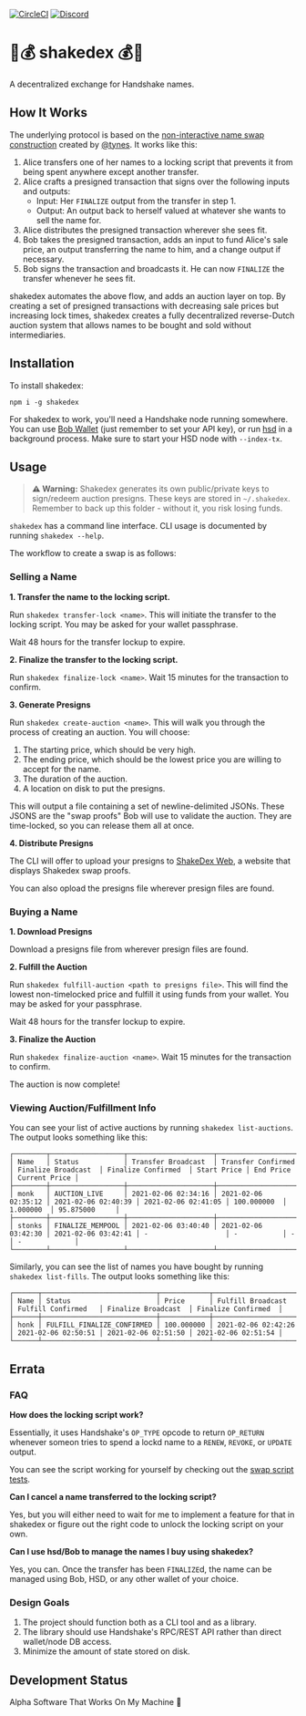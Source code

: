 [![CircleCI](https://circleci.com/gh/kurumiimari/shakedex.svg?style=svg)](https://circleci.com/gh/kurumiimari/shakedex)
[![Discord](https://img.shields.io/discord/812809443326558217)](https://discord.gg/sDVEEsvjTJ)

# 🤝💰 shakedex 💰🤝

A decentralized exchange for Handshake names.

## How It Works

The underlying protocol is based on the [non-interactive name swap construction](https://github.com/handshake-org/HIPs/pull/3) created by [@tynes](https://github.com/tynes). It works like this:

1. Alice transfers one of her names to a locking script that prevents it from being spent anywhere except another transfer.
2. Alice crafts a presigned transaction that signs over the following inputs and outputs:
	- Input: Her `FINALIZE` output from the transfer in step 1.
	- Output: An output back to herself valued at whatever she wants to sell the name for.
3. Alice distributes the presigned transaction wherever she sees fit.
4. Bob takes the presigned transaction, adds an input to fund Alice's sale price, an output transferring the name to him, and a change output if necessary.
5. Bob signs the transaction and broadcasts it. He can now `FINALIZE` the transfer whenever he sees fit.

shakedex automates the above flow, and adds an auction layer on top. By creating a set of presigned transactions with decreasing sale prices but increasing lock times, shakedex creates a fully decentralized reverse-Dutch auction system that allows names to be bought and sold without intermediaries.

## Installation

To install shakedex:

```
npm i -g shakedex
```

For shakedex to work, you'll need a Handshake node running somewhere. You can use [Bob Wallet](https://github.com/kyokan/bob-wallet) (just remember to set your API key), or run [hsd](https://github.com/handshake-org/hsd) in a background process. Make sure to start your HSD node with `--index-tx`.

## Usage

> **⚠️ Warning:** Shakedex generates its own public/private keys to sign/redeem auction presigns. These keys are stored in `~/.shakedex`. Remember to back up this folder - without it, you risk losing funds.

`shakedex` has a command line interface. CLI usage is documented by running `shakedex --help`.

The workflow to create a swap is as follows:

### Selling a Name

**1. Transfer the name to the locking script.**

Run `shakedex transfer-lock <name>`. This will initiate the transfer to the locking script. You may be asked for your wallet passphrase.

Wait 48 hours for the transfer lockup to expire.

**2. Finalize the transfer to the locking script.**

Run `shakedex finalize-lock <name>`. Wait 15 minutes for the transaction to confirm.

**3. Generate Presigns**

Run `shakedex create-auction <name>`. This will walk you through the process of creating an auction. You will choose:

1. The starting price, which should be very high.
2. The ending price, which should be the lowest price you are willing to accept for the name.
3. The duration of the auction.
4. A location on disk to put the presigns.

This will output a file containing a set of newline-delimited JSONs. These JSONS are the "swap proofs" Bob will use to validate the auction. They are time-locked, so you can release them all at once.

**4. Distribute Presigns**

The CLI will offer to upload your presigns to [ShakeDex Web](https://www.shakedex.com), a website that displays Shakedex swap proofs.

You can also opload the presigns file wherever presign files are found.

### Buying a Name

**1. Download Presigns**

Download a presigns file from wherever presign files are found.

**2. Fulfill the Auction**

Run `shakedex fulfill-auction <path to presigns file>`. This will find the lowest non-timelocked price and fulfill it using funds from your wallet. You may be asked for your passphrase.

Wait 48 hours for the transfer lockup to expire.

**3. Finalize the Auction**

Run `shakedex finalize-auction <name>`. Wait 15 minutes for the transaction to confirm.

The auction is now complete!

### Viewing Auction/Fulfillment Info

You can see your list of active auctions by running `shakedex list-auctions`. The output looks something like this:

```
┌────────┬──────────────────┬─────────────────────┬─────────────────────┬─────────────────────┬─────────────────────┬─────────────┬───────────┬───────────────┐
│ Name   │ Status           │ Transfer Broadcast  │ Transfer Confirmed  │ Finalize Broadcast  │ Finalize Confirmed  │ Start Price │ End Price │ Current Price │
├────────┼──────────────────┼─────────────────────┼─────────────────────┼─────────────────────┼─────────────────────┼─────────────┼───────────┼───────────────┤
│ monk   │ AUCTION_LIVE     │ 2021-02-06 02:34:16 │ 2021-02-06 02:35:12 │ 2021-02-06 02:40:39 │ 2021-02-06 02:41:05 │ 100.000000  │ 1.000000  │ 95.875000     │
├────────┼──────────────────┼─────────────────────┼─────────────────────┼─────────────────────┼─────────────────────┼─────────────┼───────────┼───────────────┤
│ stonks │ FINALIZE_MEMPOOL │ 2021-02-06 03:40:40 │ 2021-02-06 03:42:30 │ 2021-02-06 03:42:41 │ -                   │ -           │ -         │ -             │
└────────┴──────────────────┴─────────────────────┴─────────────────────┴─────────────────────┴─────────────────────┴─────────────┴───────────┴───────────────┘

```

Similarly, you can see the list of names you have bought by running `shakedex list-fills`. The output looks something like this:

```
┌──────┬────────────────────────────┬────────────┬─────────────────────┬─────────────────────┬─────────────────────┬─────────────────────┐
│ Name │ Status                     │ Price      │ Fulfill Broadcast   │ Fulfill Confirmed   │ Finalize Broadcast  │ Finalize Confirmed  │
├──────┼────────────────────────────┼────────────┼─────────────────────┼─────────────────────┼─────────────────────┼─────────────────────┤
│ honk │ FULFILL_FINALIZE_CONFIRMED │ 100.000000 │ 2021-02-06 02:42:26 │ 2021-02-06 02:50:51 │ 2021-02-06 02:51:50 │ 2021-02-06 02:51:54 │
└──────┴────────────────────────────┴────────────┴─────────────────────┴─────────────────────┴─────────────────────┴─────────────────────┘
```

## Errata

### FAQ

**How does the locking script work?**

Essentially, it uses Handshake's `OP_TYPE` opcode to return `OP_RETURN` whenever someon tries to spend a lockd name to a `RENEW`, `REVOKE`, or `UPDATE` output.

You can see the script working for yourself by checking out the [swap script tests](https://github.com/kurumiimari/shakedex/blob/master/test/swapService.test.js#L96).

**Can I cancel a name transferred to the locking script?**

Yes, but you will either need to wait for me to implement a feature for that in shakedex or figure out the right code to unlock the locking script on your own.

**Can I use hsd/Bob to manage the names I buy using shakedex?**

Yes, you can. Once the transfer has been `FINALIZE`d, the name can be managed using Bob, HSD, or any other wallet of your choice.

### Design Goals

1. The project should function both as a CLI tool and as a library.
2. The library should use Handshake's RPC/REST API rather than direct wallet/node DB access.
3. Minimize the amount of state stored on disk.

## Development Status

Alpha Software That Works On My Machine 💫
